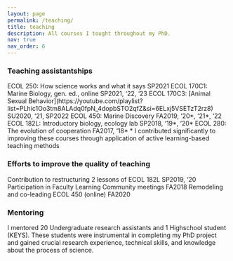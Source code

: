 ```yaml
---
layout: page
permalink: /teaching/
title: teaching
description: All courses I tought throughout my PhD.
nav: true
nav_order: 6
---
```


<h3>Teaching assistantships</h3>
ECOL 250: How science works and what it says				SP2021
ECOL 170C1: Marine Biology, gen. ed., online				SP2021, ‘22, ‘23
ECOL 170C3: [Animal Sexual Behavior](https://youtube.com/playlist?list=PLhic1Oo3tm8ALAdq0fpN_4dopbSTO2qfZ&si=6ELxj5VSETzT2rz8)						      SU2020, ‘21, SP2022
ECOL 450: Marine Discovery							            FA2019, ‘20*, ‘21*, ‘22
ECOL 182L: Introductory biology, ecology lab				SP2018, ‘19*, ‘20*
ECOL 280: The evolution of cooperation					    FA2017, ‘18*
* I contributed significantly to improving these courses through application of active learning-based teaching methods

<h3>Efforts to improve the quality of teaching</h3>
Contribution to restructuring 2 lessons of ECOL 182L	SP2019, ‘20
Participation in Faculty Learning Community meetings  FA2018
Remodeling and co-leading ECOL 450 (online)				    FA2020

<h3>Mentoring</h3>
I mentored 20 Undergraduate research assistants and 1 Highschool student (KEYS).
These students were instrumental in completing my PhD project and gained crucial research experience, technical skills, and knowledge about the process of science.
